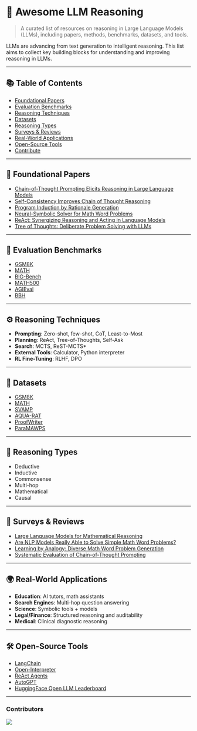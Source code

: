 # 🌟 Awesome LLM Reasoning

> A curated list of resources on reasoning in Large Language Models (LLMs), including papers, methods, benchmarks, datasets, and tools.

LLMs are advancing from text generation to intelligent reasoning. This list aims to collect key building blocks for understanding and improving reasoning in LLMs.

---

## 📚 Table of Contents

- [Foundational Papers](#foundational-papers)
- [Evaluation Benchmarks](#evaluation-benchmarks)
- [Reasoning Techniques](#reasoning-techniques)
- [Datasets](#datasets)
- [Reasoning Types](#reasoning-types)
- [Surveys & Reviews](#surveys--reviews)
- [Real-World Applications](#real-world-applications)
- [Open-Source Tools](#open-source-tools)
- [Contribute](#contribute)

---

## 🧠 Foundational Papers

- [Chain-of-Thought Prompting Elicits Reasoning in Large Language Models](https://arxiv.org/abs/2201.11903)
- [Self-Consistency Improves Chain of Thought Reasoning](https://arxiv.org/abs/2203.11171)
- [Program Induction by Rationale Generation](https://arxiv.org/abs/1705.04146)
- [Neural-Symbolic Solver for Math Word Problems](https://arxiv.org/abs/2107.01431)
- [ReAct: Synergizing Reasoning and Acting in Language Models](https://arxiv.org/abs/2210.03629)
- [Tree of Thoughts: Deliberate Problem Solving with LLMs](https://arxiv.org/abs/2305.10601)

---

## 📏 Evaluation Benchmarks

- [GSM8K](https://github.com/openai/grade-school-math)
- [MATH](https://github.com/hendrycks/math)
- [BIG-Bench](https://github.com/google/BIG-bench)
- [MATH500](https://huggingface.co/datasets/ndavidson/sat-math-chain-of-thought)
- [AGIEval](https://huggingface.co/datasets/AGIEval)
- [BBH](https://github.com/suzgunmirac/Beyond-the-Imitation-Game-Benchmark)

---

## ⚙️ Reasoning Techniques

- **Prompting**: Zero-shot, few-shot, CoT, Least-to-Most
- **Planning**: ReAct, Tree-of-Thoughts, Self-Ask
- **Search**: MCTS, ReST-MCTS*
- **External Tools**: Calculator, Python interpreter
- **RL Fine-Tuning**: RLHF, DPO

---

## 🧪 Datasets

- [GSM8K](https://huggingface.co/datasets/gsm8k)
- [MATH](https://huggingface.co/datasets/hendrycks/math)
- [SVAMP](https://huggingface.co/datasets/ChilleD/SVAMP)
- [AQUA-RAT](https://huggingface.co/datasets/aqua_rat)
- [ProofWriter](https://allenai.org/data/proofwriter)
- [ParaMAWPS](https://github.com/SR-Rifat/ParaMAWPS)

---

## 🧩 Reasoning Types

- Deductive
- Inductive
- Commonsense
- Multi-hop
- Mathematical
- Causal

---

## 🧾 Surveys & Reviews

- [Large Language Models for Mathematical Reasoning](https://arxiv.org/abs/2402.00157)
- [Are NLP Models Really Able to Solve Simple Math Word Problems?](https://arxiv.org/abs/2103.07191)
- [Learning by Analogy: Diverse Math Word Problem Generation](https://arxiv.org/abs/2306.09064)
- [Systematic Evaluation of Chain-of-Thought Prompting](https://arxiv.org/abs/2309.00843)

---

## 🌍 Real-World Applications

- **Education**: AI tutors, math assistants
- **Search Engines**: Multi-hop question answering
- **Science**: Symbolic tools + models
- **Legal/Finance**: Structured reasoning and auditability
- **Medical**: Clinical diagnostic reasoning

---

## 🛠 Open-Source Tools

- [LangChain](https://github.com/langchain-ai/langchain)
- [Open-Interpreter](https://github.com/KillianLucas/open-interpreter)
- [ReAct Agents](https://github.com/ysymyth/ReAct)
- [AutoGPT](https://github.com/Torantulino/Auto-GPT)
- [HuggingFace Open LLM Leaderboard](https://huggingface.co/spaces/HuggingFaceH4/open-llm-leaderboard)

---


### Contributors

<a href="https://github.com/IngredientPreppers/Awesome-LLM-Reasoning/graphs/contributors">
  <img src="https://contrib.rocks/image?repo=IngredientPreppers/Awesome-LLM-Reasoning" />
</a>